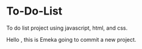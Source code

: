 # To-Do-List
To do list project using javascript, html, and css.

 Hello , this is Emeka going to commit a new project.